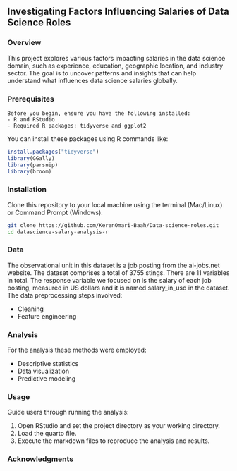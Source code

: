 ## Investigating Factors Influencing Salaries of Data Science Roles

### Overview
This project explores various factors impacting salaries in the data science domain, such as experience, education, geographic location, and industry sector. The goal is to uncover patterns and insights that can help understand what influences data science salaries globally.

### Prerequisites

```
Before you begin, ensure you have the following installed:
- R and RStudio
- Required R packages: tidyverse and ggplot2
```

You can install these packages using R commands like:
```R
install.packages("tidyverse")
library(GGally)
library(parsnip)
library(broom)
```

### Installation
Clone this repository to your local machine using the terminal (Mac/Linux) or Command Prompt (Windows):
```bash
git clone https://github.com/KerenOmari-Baah/Data-science-roles.git
cd datascience-salary-analysis-r
```

### Data
The observational unit in this dataset is a job posting from the ai-jobs.net website. The dataset comprises a total of 3755 stings. There are 11 variables in total. The response variable we focused on is the salary of each job posting, measured in US dollars and it is named salary_in_usd in the dataset. The data preprocessing steps involved:
- Cleaning
- Feature engineering
  

### Analysis
For the analysis these methods were employed:
- Descriptive statistics
- Data visualization
- Predictive modeling

### Usage
Guide users through running the analysis:
1. Open RStudio and set the project directory as your working directory.
2. Load the quarto file.
3. Execute the markdown files to reproduce the analysis and results.

### Acknowledgments

